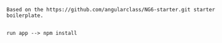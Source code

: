 
    Based on the https://github.com/angularclass/NG6-starter.git starter boilerplate.


    run app --> npm install